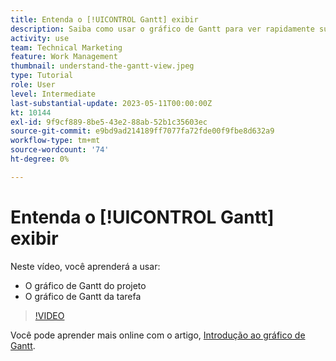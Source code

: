 ```yaml
---
title: Entenda o [!UICONTROL Gantt] exibir
description: Saiba como usar o gráfico de Gantt para ver rapidamente suas tarefas e projetos a partir de um alto nível com uma surpreendente quantidade de detalhes.
activity: use
team: Technical Marketing
feature: Work Management
thumbnail: understand-the-gantt-view.jpeg
type: Tutorial
role: User
level: Intermediate
last-substantial-update: 2023-05-11T00:00:00Z
kt: 10144
exl-id: 9f9cf889-8be5-43e2-88ab-52b1c35603ec
source-git-commit: e9bd9ad214189ff7077fa72fde00f9fbe8d632a9
workflow-type: tm+mt
source-wordcount: '74'
ht-degree: 0%

---
```


# Entenda o [!UICONTROL Gantt] exibir

Neste vídeo, você aprenderá a usar:

* O gráfico de Gantt do projeto
* O gráfico de Gantt da tarefa

>[!VIDEO](https://video.tv.adobe.com/v/3419304/?quality=12&learn=on)

Você pode aprender mais online com o artigo, [Introdução ao gráfico de Gantt](https://experienceleague.adobe.com/docs/workfront/using/manage-work/the-gantt-chart/gantt-chart-overview/get-started-with-gantt.html?lang=en).
